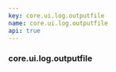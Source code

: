 ```yaml
---
key: core.ui.log.outputfile
name: core.ui.log.outputfile
api: true
---
```


### core.ui.log.outputfile
